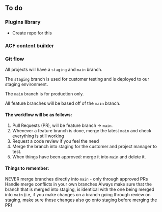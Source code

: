 ## To do

### Plugins library
- Create repo for this

### ACF content builder

### Git flow

All projects will have a `staging` and `main` branch.

The `staging` branch is used for customer testing and is deployed to our staging environment.

The `main` branch is for production only.

All feature branches will be based off of the `main` branch.

#### The workflow will be as follows:
1. Pull Requests (PR), will be feature branch -> `main`.
2. Whenever a feature branch is done, merge the latest `main` and check everything is still working
3. Request a code review if you feel the need
4. Merge the branch into staging for the customer and project manager to test.
5. When things have been approved: merge it into `main` and delete it.


 #### Things to remember:

NEVER merge branches directly into `main` - only through approved PRs
Handle merge conflicts in your own branches
Always make sure that the branch that is merged into staging, is identical with the one being merged into `main` (i.e, if you make changes on a branch going through review on staging, make sure those changes also go onto staging before merging the PR)
